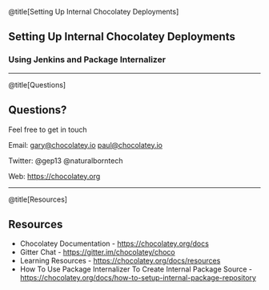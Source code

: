 @title[Setting Up Internal Chocolatey Deployments]

## Setting Up Internal Chocolatey Deployments
### Using Jenkins and Package Internalizer

---

@title[Questions]
## Questions?

Feel free to get in touch

Email:
gary@chocolatey.io
paul@chocolatey.io

Twitter:
@gep13
@naturalborntech

Web: https://chocolatey.org

---

@title[Resources]
## Resources

* Chocolatey Documentation - https://chocolatey.org/docs
* Gitter Chat - https://gitter.im/chocolatey/choco
* Learning Resources - https://chocolatey.org/docs/resources
* How To Use Package Internalizer To Create Internal Package Source - https://chocolatey.org/docs/how-to-setup-internal-package-repository
